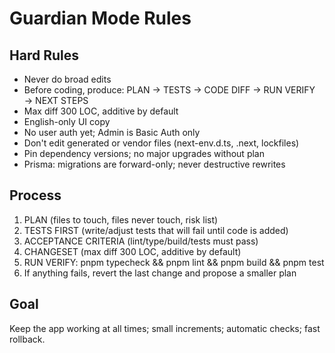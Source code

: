 # Guardian Mode Rules

## Hard Rules
- Never do broad edits
- Before coding, produce: PLAN → TESTS → CODE DIFF → RUN VERIFY → NEXT STEPS
- Max diff 300 LOC, additive by default
- English-only UI copy
- No user auth yet; Admin is Basic Auth only
- Don't edit generated or vendor files (next-env.d.ts, .next, lockfiles)
- Pin dependency versions; no major upgrades without plan
- Prisma: migrations are forward-only; never destructive rewrites

## Process
1. PLAN (files to touch, files never touch, risk list)
2. TESTS FIRST (write/adjust tests that will fail until code is added)
3. ACCEPTANCE CRITERIA (lint/type/build/tests must pass)
4. CHANGESET (max diff 300 LOC, additive by default)
5. RUN VERIFY: pnpm typecheck && pnpm lint && pnpm build && pnpm test
6. If anything fails, revert the last change and propose a smaller plan

## Goal
Keep the app working at all times; small increments; automatic checks; fast rollback.

